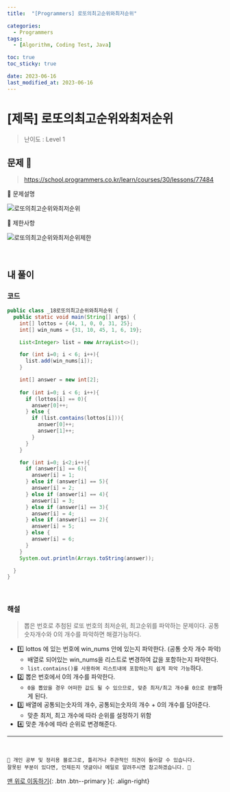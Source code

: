 ```yaml
---
title:  "[Programmers] 로또의최고순위와최저순위" 

categories:
  - Programmers
tags:
  - [Algorithm, Coding Test, Java]

toc: true
toc_sticky: true

date: 2023-06-16
last_modified_at: 2023-06-16
---
```


# [제목] 로또의최고순위와최저순위

> 난이도 : Level 1

## 문제 🎯

> <https://school.programmers.co.kr/learn/courses/30/lessons/77484>

📢 문제설명

![로또의최고순위와최저순위](https://github.com/hwet-j/hwet-j.github.io/assets/81364742/a788e89d-33a6-4699-a571-110345ec8c10)

📢 제한사항

![로또의최고순위와최저순위제한](https://github.com/hwet-j/hwet-j.github.io/assets/81364742/2b19cbd7-042e-4476-bef7-b4539dc025e3)


<br>

## 내 풀이

### 코드

```java
public class _18로또의최고순위와최저순위 {
  public static void main(String[] args) {
    int[] lottos = {44, 1, 0, 0, 31, 25};
    int[] win_nums = {31, 10, 45, 1, 6, 19};

    List<Integer> list = new ArrayList<>();

    for (int i=0; i < 6; i++){
      list.add(win_nums[i]);
    }

    int[] answer = new int[2];
    
    for (int i=0; i < 6; i++){
      if (lottos[i] == 0){
        answer[0]++;
      } else {
        if (list.contains(lottos[i])){
          answer[0]++;
          answer[1]++;
        }
      }
    }

    for (int i=0; i<2;i++){
      if (answer[i] == 6){
        answer[i] = 1;
      } else if (answer[i] == 5){
        answer[i] = 2;
      } else if (answer[i] == 4){
        answer[i] = 3;
      } else if (answer[i] == 3){
        answer[i] = 4;
      } else if (answer[i] == 2){
        answer[i] = 5;
      } else {
        answer[i] = 6;
      }
    }
    System.out.println(Arrays.toString(answer));

  }
}
```

<br>

### 해설

> 뽑은 번호로 추첨된 로또 번호의 최저순위, 최고순위를 파악하는 문제이다. 공통숫자개수와 0의 개수를 파악하면 해결가능하다.

- 1️⃣ lottos 에 있는 번호에 win_nums 안에 있는지 파악한다. (공통 숫자 개수 파악)
  - 배열로 되어있는 win_nums을 리스트로 변경하여 값을 포함하는지 파악한다.
  - `list.contains()를 사용하여 리스트내에 포함하는지 쉽게 파악 가능`하다.
- 2️⃣ 뽑은 번호에서 0의 개수를 파악한다.
  - `0을 뽑았을 경우 어떠한 값도 될 수 있으므로, 맞춘 최저/최고 개수를 0으로 판별`하게 된다.
- 3️⃣ 배열에 공통되는숫자의 개수, 공통되는숫자의 개수 + 0의 개수를 담아준다.
  - 맞춘 최저, 최고 개수에 따라 순위를 설정하기 위함
- 4️⃣ 맞춘 개수에 따라 순위로 변경해준다.


***

<br> 

    📢 개인 공부 및 정리용 블로그로, 틀리거나 주관적인 의견이 들어갈 수 있습니다.
    잘못된 부분이 있다면, 언제든지 댓글이나 메일로 알려주시면 참고하겠습니다. 🔔

[맨 위로 이동하기](#){: .btn .btn--primary }{: .align-right}


